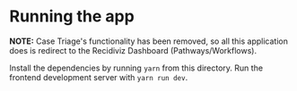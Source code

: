 # Running the app

**NOTE:** Case Triage's functionality has been removed, so all this application does is redirect
to the Recidiviz Dashboard (Pathways/Workflows).

Install the dependencies by running `yarn` from this directory.
Run the frontend development server with `yarn run dev`.
